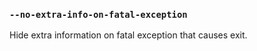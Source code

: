 ### `--no-extra-info-on-fatal-exception`

<!-- YAML
added: v17.0.0
-->

Hide extra information on fatal exception that causes exit.
